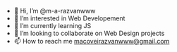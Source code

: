 - 👋 Hi, I’m @m-a-razvanwww
- 👀 I’m interested in Web Developement
- 🌱 I’m currently learning JS
- 💞️ I’m looking to collaborate on Web Design projects
- 📫 How to reach me macoveirazvanwww@gmail.com

<!---
m-a-razvanwww/m-a-razvanwww is a ✨ special ✨ repository because its `README.md` (this file) appears on your GitHub profile.
You can click the Preview link to take a look at your changes.
--->
